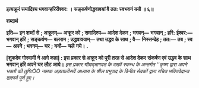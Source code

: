 **इत्यक्रूरं समादिश्य भगवान्हरिरीश्वर: ।** **सङ्कर्षणोद्धवावयां वै तत: स्वभवनं ययौ ॥ ६॥** 

**शब्दार्थ** 

**इति—** **इन शब्दों से** **; अक्रूरम्—** **अक्रूर को** **; समादिश्य—** **आदेश देकर** **; भगवन्—** **भगवान्** **; हरि: ईश्वर:—** **भगवान् हरि** **;** **सङ्कर्षण—** **बलराम** **; उद्धवावयाम्—** **तथा उद्धव के साथ** **; वै—** **निस्सन्देह** **; तत:—** **तब** **; स्व—** **अपने** **; भवनम्—** **घर** **; ययौ—** **चले** **गये।** **.** 

**[शुकदेव गोस्वामी ने आगे कहा] : इस प्रकार से अक्रूर को पूरी तरह से आदेश देकर** **संकर्षण एवं उद्धव के साथ भगवान् हरि अपने घर लौट आये।** *इस प्रकार श्रीमद्भागवत के दसवें स्कन्ध के अन्तर्गत ''कृष्ण द्वारा अपने भक्तों की तुष्टिÓÓ नामक* *अड़तालीसवें अध्याय के श्रील प्रभुपाद के विनीत सेवकों द्वारा रचित भक्तिवेदान्त तात्पर्य पूर्ण हुए।* 